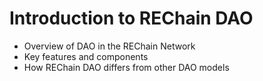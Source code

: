 # Introduction to REChain DAO

- Overview of DAO in the REChain Network
- Key features and components
- How REChain DAO differs from other DAO models